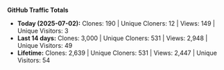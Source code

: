 
**GitHub Traffic Totals**

- **Today (2025-07-02):** Clones: 190 | Unique Cloners: 12 | Views: 149 | Unique Visitors: 3
- **Last 14 days:** Clones: 3,000 | Unique Cloners: 531 | Views: 2,948 | Unique Visitors: 49
- **Lifetime:** Clones: 2,639 | Unique Cloners: 531 | Views: 2,447 | Unique Visitors: 54
